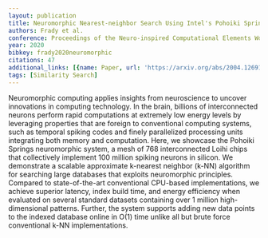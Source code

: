 ```yaml
---
layout: publication
title: Neuromorphic Nearest-neighbor Search Using Intel's Pohoiki Springs
authors: Frady et al.
conference: Proceedings of the Neuro-inspired Computational Elements Workshop
year: 2020
bibkey: frady2020neuromorphic
citations: 47
additional_links: [{name: Paper, url: 'https://arxiv.org/abs/2004.12691'}]
tags: [Similarity Search]
---
```

Neuromorphic computing applies insights from neuroscience to uncover
innovations in computing technology. In the brain, billions of interconnected
neurons perform rapid computations at extremely low energy levels by leveraging
properties that are foreign to conventional computing systems, such as temporal
spiking codes and finely parallelized processing units integrating both memory
and computation. Here, we showcase the Pohoiki Springs neuromorphic system, a
mesh of 768 interconnected Loihi chips that collectively implement 100 million
spiking neurons in silicon. We demonstrate a scalable approximate k-nearest
neighbor (k-NN) algorithm for searching large databases that exploits
neuromorphic principles. Compared to state-of-the-art conventional CPU-based
implementations, we achieve superior latency, index build time, and energy
efficiency when evaluated on several standard datasets containing over 1
million high-dimensional patterns. Further, the system supports adding new data
points to the indexed database online in O(1) time unlike all but brute force
conventional k-NN implementations.